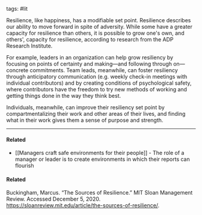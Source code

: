 tags: #lit 

Resilience, like happiness, has a modifiable set point. Resilience describes our ability to move forward in spite of adversity. While some have a greater capacity for resilience than others, it is possible to grow one's own, and others', capacity for resilience, according to research from the ADP Research Institute. 

For example, leaders in an organization can help grow resiliency by focusing on points of certainty and making—and following through on—concrete commitments. Team leads, meanwhile, can foster resiliency through anticipatory communication (e.g. weekly check-in meetings with individual contributors) and by creating conditions of psychological safety, where contributors have the freedom to try new methods of working and getting things done in the way they think best. 

Individuals, meanwhile, can improve their resiliency set point by compartmentalizing their work and other areas of their lives, and finding what in their work gives them a sense of purpose and strength.

---
#### Related
- [[Managers craft safe environments for their people]] - The role of a manager or leader is to create environments in which their reports can flourish

#### Related
Buckingham, Marcus. “The Sources of Resilience.” MIT Sloan Management Review. Accessed December 5, 2020. https://sloanreview.mit.edu/article/the-sources-of-resilience/.
